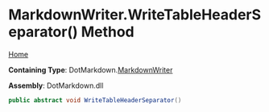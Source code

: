 <a name="_top"></a>

# MarkdownWriter\.WriteTableHeaderSeparator\(\) Method

[Home](../../../README.md#_top)

**Containing Type**: DotMarkdown\.[MarkdownWriter](../README.md#_top)

**Assembly**: DotMarkdown\.dll

```csharp
public abstract void WriteTableHeaderSeparator()
```

